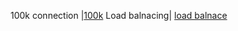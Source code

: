 100k connection |[100k](https://www.percona.com/blog/2019/02/25/mysql-challenge-100k-connections/)
Load balnacing| [load balnace](https://docs.gitlab.com/ee/administration/database_load_balancing.html)
